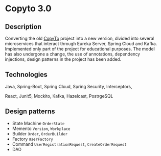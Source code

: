 # Copyto 3.0

## Description

Converting the old [CopyTo](https://github.com/noamorii/copyTo) project into a new version, divided into several microservices that interact through Eureka Server, Spring Cloud and Kafka. Implemented only part of the project for educational purposes. The model has also undergone a change, the use of annotations, dependency injections, design patterns in the project has been added.

## Technologies

Java, Spring-Boot, Spring Cloud, Spring Security, Interceptors,

React, Junit5, Mockito, Kafka, Hazelcast, PostrgeSQL

## Design patterns

* State Machine `OrderState`
* Memento `Version`, `Workplace`
* Builder `Order`, `OrderBuilder`
* Factory `UserFactory`
* Command `UserRegistrationRequest`, `CreateOrderRequest`
* DAO


